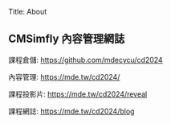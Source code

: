 Title: About

## CMSimfly 內容管理網誌

課程倉儲: <a href="https://github.com/mdecycu/cd2024">https://github.com/mdecycu/cd2024</a>

內容管理: <a href="https://mde.tw/cd2024/">https://mde.tw/cd2024/</a>

課程投影片: <a href="https://mde.tw/cd2024/reveal">https://mde.tw/cd2024/reveal</a>

課程網誌: <a href="https://mde.tw/cd2024/blog">https://mde.tw/cd2024/blog</a>








